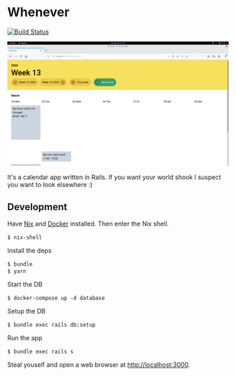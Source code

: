 # Whenever

[![Build Status](https://travis-ci.org/bradparker/whenever.svg?branch=master)](https://travis-ci.org/bradparker/whenever)

![Screenshot](doc/screenshot.png)

It's a calendar app written in Rails. If you want your world shook I suspect you want to look elsewhere :)

## Development

Have [Nix](https://nixos.org/nix) and [Docker](https://docs.docker.com/install/) installed. Then enter the Nix shell.

```
$ nix-shell
```

Install the deps

```
$ bundle
$ yarn
```

Start the DB

```
$ docker-compose up -d database
```

Setup the DB

```
$ bundle exec rails db:setup
```

Run the app

```
$ bundle exec rails s
```

Steal youself and open a web browser at [http://localhost:3000](http://localhost:3000).
